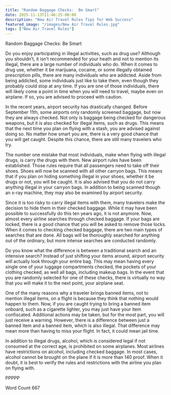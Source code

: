 ```yaml
---
title: "Random Baggage Checks:  Be Smart"
date: 2025-11-13T21:46:25-08:00
description: "New Air Travel Rules Tips for Web Success"
featured_image: "/images/New Air Travel Rules.jpg"
tags: ["New Air Travel Rules"]
---
```


Random Baggage Checks:  Be Smart

Do you enjoy participating in illegal activities, such as drug use? Although you shouldn’t, it isn’t recommended for your heath and not to mention its illegal, there are a large number of individuals who do. When it comes to drug use, whether it be marijuana, cocaine, or some illegally obtained prescription pills, there are many individuals who are addicted. Aside from being addicted, some individuals just like to take them, even though they probably could stop at any time.  If you are one of those individuals, there will likely come a point in time when you will need to travel, maybe even on airplane. If so, you are advised to proceed with caution.

In the recent years, airport security has drastically changed. Before September 11th, some airports only randomly screened baggage, but now they are always checked. Not only is baggage being checked for dangerous weapons, but it is also checked for illegal items, such as drugs. This means that the next time you plan on flying with a stash, you are advised against doing so. No matter how smart you are, there is a very good chance that you will get caught. Despite this chance, there are still many travelers who try.

The number one mistake that most individuals, make when flying with illegal drugs, is carry the drugs with them.  New airport rules have been established. Those rules require that all passengers need to take off their shoes.  Shoes will now be scanned with all other carryon bags. This means that if you plan on hiding something illegal in your shoes, whether it be drugs or not, you will be caught.  It is also advised that you do not carry anything illegal in your carryon bags.  In addition to being scanned though an x-ray machine, they may also be examined by airport security.

Since it is too risky to carry illegal items with them, many travelers make the decision to hide them in their checked baggage. While it may have been possible to successfully do this ten years ago, it is not anymore. Now, almost every airline searches through checked baggage.  If your bags are locked, there is a good chance that you will be asked to remove those locks. When it comes to checking checked baggage, there are two main types of searches that are done.  All bags will be thoroughly searched for anything out of the ordinary, but more intense searches are conducted randomly.

Do you know what the difference is between a traditional search and an intensive search? Instead of just shifting your items around, airport security will actually look through your entire bag. This may mean having every single one of your luggage compartments checked, the pockets of your clothing checked, as well all bags, including makeup bags.  In the event that you are randomly selected for one of these checks, there is virtually no way that you will make it to the next point, your airplane seat.

One of the many reasons why a traveler brings banned items, not to mention illegal items, on a flight is because they think that nothing would happen to them.  Now, if you are caught trying to bring a banned item onboard, such as a cigarette lighter, you may just have your item confiscated.  Additional actions may be taken, but for the most part, you will just receive a warning. However, there is a difference between just a banned item and a banned item, which is also illegal. That difference may mean more than having to miss your flight. In fact, it could mean jail time.  

In addition to illegal drugs, alcohol, which is considered legal if not consumed at the correct age, is prohibited on some airplanes. Most airlines have restrictions on alcohol, including checked baggage. In most cases, alcohol cannot be brought on the plane if it is more than 140 proof. When it doubt, it is best to verify the rules and restrictions with the airline you plan on flying with.

PPPPP

Word Count 667

